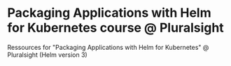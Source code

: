 # Packaging Applications with Helm for Kubernetes course  @ Pluralsight
Ressources for "Packaging Applications with Helm for Kubernetes" @ Pluralsight (Helm version 3)
